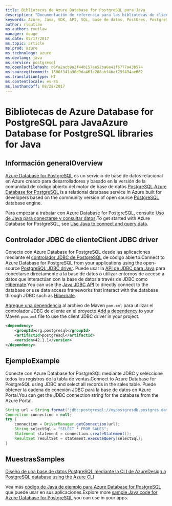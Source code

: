 ```yaml
---
title: Bibliotecas de Azure Database for PostgreSQL para Java
description: "Documentación de referencia para las bibliotecas de cliente de Java para Azure Database for PostgreSQL"
keywords: Azure, Java, SDK, API, SQL, base de datos, PostGres, PostgreSQL
author: rloutlaw
ms.author: routlaw
manager: douge
ms.date: 05/17/2017
ms.topic: article
ms.prod: azure
ms.technology: azure
ms.devlang: java
ms.service: postgresql
ms.openlocfilehash: d6fa2acb9a2f44b157ae52ba6e41f6777a43b574
ms.sourcegitcommit: 1500f341a96d9da461c288abf4baf79f494ae662
ms.translationtype: HT
ms.contentlocale: es-ES
ms.lasthandoff: 08/28/2017
---
```

# <a name="azure-database-for-postgresql-libraries-for-java"></a><span data-ttu-id="1e206-104">Bibliotecas de Azure Database for PostgreSQL para Java</span><span class="sxs-lookup"><span data-stu-id="1e206-104">Azure Database for PostgreSQL libraries for Java</span></span>

## <a name="overview"></a><span data-ttu-id="1e206-105">Información general</span><span class="sxs-lookup"><span data-stu-id="1e206-105">Overview</span></span>

<span data-ttu-id="1e206-106">[Azure Database for PostgreSQL](/azure/sql-database/sql-database-technical-overview) es un servicio de base de datos relacional en Azure creado para desarrolladores y basado en la versión de la comunidad de código abierto del motor de base de datos [PostgreSQL](https://www.postgresql.org/).</span><span class="sxs-lookup"><span data-stu-id="1e206-106">[Azure Database for PostgreSQL](/azure/sql-database/sql-database-technical-overview) is a relational database service in Azure built for developers based on the community version of open source [PostgreSQL](https://www.postgresql.org/) database engine.</span></span>

<span data-ttu-id="1e206-107">Para empezar a trabajar con Azure Database for PostgreSQL, consulte [Uso de Java para conectarse y consultar datos](/azure/postgresql/connect-java).</span><span class="sxs-lookup"><span data-stu-id="1e206-107">To get started with Azure Database for PostgreSQL, see [Use Java to connect and query data](/azure/postgresql/connect-java).</span></span>

## <a name="client-jdbc-driver"></a><span data-ttu-id="1e206-108">Controlador JDBC de cliente</span><span class="sxs-lookup"><span data-stu-id="1e206-108">Client JDBC driver</span></span>

<span data-ttu-id="1e206-109">Conecte con Azure Database for PostgreSQL desde las aplicaciones mediante el [controlador JDBC de PostgreSQL](https://jdbc.postgresql.org/) de código abierto.</span><span class="sxs-lookup"><span data-stu-id="1e206-109">Connect to Azure Database for PostgreSQL from your applications using the open-source [PostgreSQL JDBC driver](https://jdbc.postgresql.org/).</span></span> <span data-ttu-id="1e206-110">Puede usar la [API de JDBC para Java](https://docs.oracle.com/javase/8/docs/technotes/guides/jdbc/) para conectarse directamente a la base de datos o utilizar entornos de acceso a datos que interactúan con la base de datos a través de JDBC como [Hibernate](http://hibernate.org/).</span><span class="sxs-lookup"><span data-stu-id="1e206-110">You can use the [Java JDBC API](https://docs.oracle.com/javase/8/docs/technotes/guides/jdbc/) to directly connect to the database or use data access frameworks that interact with the database through JDBC such as [Hibernate](http://hibernate.org/).</span></span>

<span data-ttu-id="1e206-111">[Agregue una dependencia](https://maven.apache.org/guides/getting-started/index.html#How_do_I_use_external_dependencies) al archivo de Maven `pom.xml` para utilizar el controlador JDBC de cliente en el proyecto.</span><span class="sxs-lookup"><span data-stu-id="1e206-111">[Add a dependency](https://maven.apache.org/guides/getting-started/index.html#How_do_I_use_external_dependencies) to your Maven `pom.xml` file to use the client JDBC driver in your project.</span></span>  

```XML
<dependency>
    <groupId>org.postgresql</groupId>
    <artifactId>postgresql</artifactId>
    <version>42.1.1</version>
</dependency>
```   

## <a name="example"></a><span data-ttu-id="1e206-112">Ejemplo</span><span class="sxs-lookup"><span data-stu-id="1e206-112">Example</span></span>

<span data-ttu-id="1e206-113">Conecte con Azure Database for PostgreSQL mediante JDBC y seleccione todos los registros de la tabla de ventas.</span><span class="sxs-lookup"><span data-stu-id="1e206-113">Connect to Azure Database for PostgreSQL using JDBC and select all records in the sales table.</span></span> <span data-ttu-id="1e206-114">Puede obtener la cadena de conexión JDBC para la base de datos en Azure Portal.</span><span class="sxs-lookup"><span data-stu-id="1e206-114">You can get the JDBC connection string for the database from the Azure Portal.</span></span>

```java
String url = String.format("jdbc:postgresql://mypostgresdb.postgres.database.azure.com:5432/mydb?user=frank@mypostgresdb&password=AbCdEfGhIjK&ssl=true");
Connection connection = null;
try {
    connection = DriverManager.getConnection(url);
    String selectSql = "SELECT * FROM SALES";
    Statement statement = connection.createStatement();
    ResultSet resultSet = statement.executeQuery(selectSql);
}
```

## <a name="samples"></a><span data-ttu-id="1e206-115">Muestras</span><span class="sxs-lookup"><span data-stu-id="1e206-115">Samples</span></span>

[<span data-ttu-id="1e206-116">Diseño de una base de datos PostgreSQL mediante la CLI de Azure</span><span class="sxs-lookup"><span data-stu-id="1e206-116">Design a PostgreSQL database using the Azure CLI</span></span>](https://docs.microsoft.com/azure/postgresql/tutorial-design-database-using-azure-cli) 

<span data-ttu-id="1e206-117">Vea más [código de Java de ejemplo para Azure Database for PostgreSQL](https://azure.microsoft.com/resources/samples/?platform=java&term=postgres) que puede usar en sus aplicaciones.</span><span class="sxs-lookup"><span data-stu-id="1e206-117">Explore more [sample Java code for Azure Database for PostgreSQL](https://azure.microsoft.com/resources/samples/?platform=java&term=postgres) you can use in your apps.</span></span>

